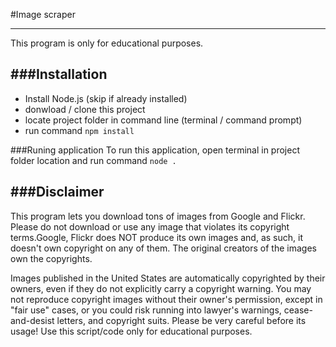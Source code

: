 #Image scraper
***
This program is only for educational purposes.

###Installation
---
+ Install Node.js (skip if already installed)
+ donwload / clone this project
+ locate project folder in command line (terminal / command prompt)
+ run command `npm install`

###Runing application
To run this application, open terminal in project folder location and run command `node .`

###Disclaimer
---
This program lets you download tons of images from Google and Flickr. Please do not download or use any image that violates its copyright terms.Google, Flickr does NOT produce its own images and, as such, it doesn't own copyright on any of them. The original creators of the images own the copyrights.

Images published in the United States are automatically copyrighted by their owners, even if they do not explicitly carry a copyright warning. You may not reproduce copyright images without their owner's permission, except in "fair use" cases, or you could risk running into lawyer's warnings, cease-and-desist letters, and copyright suits. Please be very careful before its usage! Use this script/code only for educational purposes.